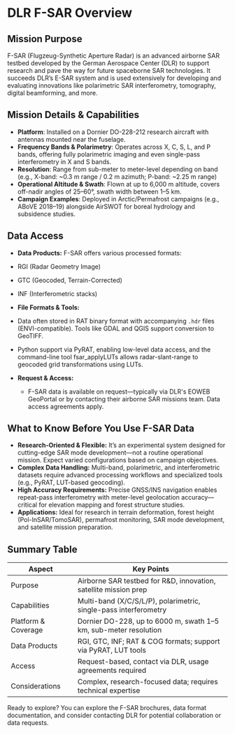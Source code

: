 # DLR F-SAR Overview

## Mission Purpose
F-SAR (Flugzeug-Synthetic Aperture Radar) is an advanced airborne SAR testbed developed by the German Aerospace Center (DLR) to support research and pave the way for future spaceborne SAR technologies. It succeeds DLR’s E-SAR system and is used extensively for developing and evaluating innovations like polarimetric SAR interferometry, tomography, digital beamforming, and more.

## Mission Details & Capabilities
- **Platform**: Installed on a Dornier DO-228-212 research aircraft with antennas mounted near the fuselage.
- **Frequency Bands & Polarimetry**: Operates across X, C, S, L, and P bands, offering fully polarimetric imaging and even single-pass interferometry in X and S bands.
- **Resolution**: Range from sub-meter to meter-level depending on band (e.g., X-band: ~0.3 m range / 0.2 m azimuth; P-band: ~2.25 m range)
- **Operational Altitude & Swath**: Flown at up to 6,000 m altitude, covers off-nadir angles of 25–60°, swath width between 1–5 km.
- **Campaign Examples**: Deployed in Arctic/Permafrost campaigns (e.g., ABoVE 2018–19) alongside AirSWOT for boreal hydrology and subsidence studies.

## Data Access
- **Data Products:** F-SAR offers various processed formats:
-   RGI (Radar Geometry Image)
-   GTC (Geocoded, Terrain-Corrected)
-   INF (Interferometric stacks)

- **File Formats & Tools:**
-   Data often stored in RAT binary format with accompanying `.hdr` files (ENVI-compatible). Tools like GDAL and QGIS support conversion to GeoTIFF.
-   Python support via PyRAT, enabling low-level data access, and the command-line tool fsar_applyLUTs allows radar-slant-range to geocoded grid transformations using LUTs.

- **Request & Access:**
  - F-SAR data is available on request—typically via DLR's EOWEB GeoPortal or by contacting their airborne SAR missions team. Data access agreements apply.

## What to Know Before You Use F-SAR Data
- **Research-Oriented & Flexible:** It’s an experimental system designed for cutting-edge SAR mode development—not a routine operational mission. Expect varied configurations based on campaign objectives.
- **Complex Data Handling:** Multi-band, polarimetric, and interferometric datasets require advanced processing workflows and specialized tools (e.g., PyRAT, LUT-based geocoding).
- **High Accuracy Requirements:** Precise GNSS/INS navigation enables repeat-pass interferometry with meter-level geolocation accuracy—critical for elevation mapping and forest structure studies.
- **Applications:** Ideal for research in terrain deformation, forest height (Pol-InSAR/TomoSAR), permafrost monitoring, SAR mode development, and satellite mission preparation.

## Summary Table

| **Aspect**              | **Key Points**                                                                                      |
|---------------------|-------------------------------------------------------------------------------------------------|
| Purpose             | Airborne SAR testbed for R&D, innovation, satellite mission prep                              |
| Capabilities | Multi-band (X/C/S/L/P), polarimetric, single-pass interferometry |
| Platform & Coverage         | Dornier DO-228, up to 6000 m, swath 1–5 km, sub-meter resolution              |
| Data Products         | RGI, GTC, INF; RAT & COG formats; support via PyRAT, LUT tools                     |
| Access         | Request-based, contact via DLR, usage agreements required                     |
| Considerations         | Complex, research-focused data; requires technical expertise                     |


Ready to explore? You can explore the F-SAR brochures, data format documentation, and consider contacting DLR for potential collaboration or data requests.

